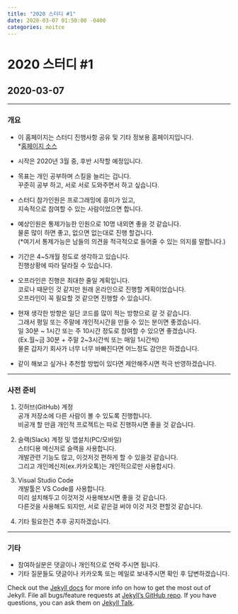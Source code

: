 ```yaml
---
title: "2020 스터디 #1"
date: 2020-03-07 01:50:00 -0400
categories: noitce
---
```

# 2020 스터디 #1

## 2020-03-07

---

### 개요
- 이 홈페이지는 스터디 진행사항 공유 및 기타 정보용 홈페이지입니다.   
*[홈페이지 소스](https://github.com/2020study/2020study.github.io)

- 시작은 2020년 3월 중, 후반 시작할 예정입니다.

- 목표는 개인 공부하며 스킬을 늘리는 겁니다.   
꾸준히 공부 하고, 서로 서로 도와주면서 하고 싶습니다.  

- 스터디 참가인원은 프로그래밍에 흥미가 있고,   
지속적으로 참여할 수 있는 사람이었으면 합니다.

- 예상인원은 통제가능한 인원으로 10명 내외면 좋을 것 같습니다.   
물론 많이 하면 좋고, 없으면 없는대로 진행 할겁니다.   
(*여기서 통제가능은 남들의 의견을 적극적으로 들어줄 수 있는 의지를 말합니다.)

- 기간은 4~5개월 정도로 생각하고 있습니다.   
진행상황에 따라 달라질 수 있습니다.

- 오프라인은 진행은 최대한 줄일 계획입니다.   
코로나 때문인 것 같지만 원래 온라인으로 진행할 계획이었습니다.   
오프라인이 꼭 필요할 것 같으면 진행할 수 있습니다.

- 현재 생각한 방향은 일단 코드를 많이 적는 방향으로 갈 것 같습니다.   
그래서 평일 또는 주말에 개인적시간을 만들 수 있는 분이면 좋겠습니다.  
일 30분 ~ 1시간 또는 주 10시간 정도로 참여할 수 있으면 좋겠습니다.   
(Ex.월~금 30분 + 주말 2~3시간씩 또는 매일 1시간씩)   
물론 갑자기 회사가 너무 너무 바빠진다면 어느정도 감안은 하겠습니다.

- 같이 해보고 싶거나 추천할 방법이 있다면 제안해주시면 적극 반영하겠습니다.

---

### 사전 준비
1. 깃허브(GitHub) 계정   
공개 저장소에 다른 사람이 볼 수 있도록 진행합니다.   
비공개 할 만큼 개인적 프로젝트는 따로 진행하시면 좋을 것 같습니다.

2. 슬랙(Slack) 계정 및 앱설치(PC/모바일)   
스터디용 메신저로 슬랙을 사용합니다.   
개발관련 기능도 많고, 이것저것 편하게 할 수 있을것 같습니다.   
그리고 개인메신저(ex.카카오톡)는 개인적으로만 사용합시다.   

3. Visual Studio Code   
개발툴은 VS Code를 사용합니다.   
미리 설치해두고 이것저것 사용해보시면 좋을 것 같습니다.   
다른것을 사용해도 되지만, 서로 같은걸 써야 이것 저것 편할것 같습니다.

4. 기타 필요한건 추후 공지하겠습니다.

---

### 기타
- 참여하실분은 댓글이나 개인적으로 연락 주시면 됩니다.
- 기타 질문들도 댓글이나 카카오톡 또는 메일로 보내주시면 확인 후 답변하겠습니다.


Check out the [Jekyll docs][jekyll-docs] for more info on how to get the most out of Jekyll. File all bugs/feature requests at [Jekyll’s GitHub repo][jekyll-gh]. If you have questions, you can ask them on [Jekyll Talk][jekyll-talk].

[jekyll-docs]: https://jekyllrb.com/docs/home
[jekyll-gh]:   https://github.com/jekyll/jekyll
[jekyll-talk]: https://talk.jekyllrb.com/
